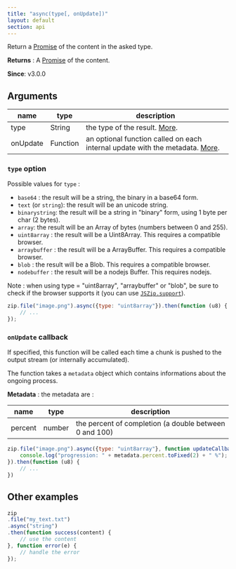```yaml
---
title: "async(type[, onUpdate])"
layout: default
section: api
---
```


Return a [Promise](https://developer.mozilla.org/en-US/docs/Web/JavaScript/Reference/Global_Objects/Promise) of the content in the asked type.

__Returns__ : A [Promise](https://developer.mozilla.org/en-US/docs/Web/JavaScript/Reference/Global_Objects/Promise) of the content.

__Since__: v3.0.0

## Arguments

name     | type     | description
---------|----------|------------
type     | String   | the type of the result. [More](#type-option).
onUpdate | Function | an optional function called on each internal update with the metadata. [More](#onupdate-callback).

### `type` option

Possible values for `type` :

* `base64` : the result will be a string, the binary in a base64 form.
* `text` (or `string`): the result will be an unicode string.
* `binarystring`: the result will be a string in "binary" form, using 1 byte per char (2 bytes).
* `array`: the result will be an Array of bytes (numbers between 0 and 255).
* `uint8array` : the result will be a Uint8Array. This requires a compatible browser.
* `arraybuffer` : the result will be a ArrayBuffer. This requires a compatible browser.
* `blob` : the result will be a Blob. This requires a compatible browser.
* `nodebuffer` : the result will be a nodejs Buffer. This requires nodejs.

Note : when using type = "uint8array", "arraybuffer" or "blob", be sure to
check if the browser supports it (you can use [`JSZip.support`]({{site.baseurl}}/documentation/api_jszip/support.html)).

```js
zip.file("image.png").async({type: "uint8array"}).then(function (u8) {
    // ...
});
```

### `onUpdate` callback

If specified, this function will be called each time a chunk is pushed to the
output stream (or internally accumulated).

The function takes a `metadata` object which contains informations about the
ongoing process.

__Metadata__ : the metadata are :

name        | type   | description
------------|--------|------------
percent     | number | the percent of completion (a double between 0 and 100)

```js
zip.file("image.png").async({type: "uint8array"}, function updateCallback(metadata) {
    console.log("progression: " + metadata.percent.toFixed(2) + " %");
}).then(function (u8) {
    // ...
})
```


## Other examples

```js
zip
.file("my_text.txt")
.async("string")
.then(function success(content) {
    // use the content
}, function error(e) {
    // handle the error
});
```
